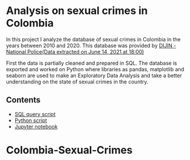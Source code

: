 # Analysis on sexual crimes in Colombia 

In this project I analyze the database of sexual crimes in Colombia in the years between 2010 and 2020. This database was provided by  [DIJIN - National Police(Data extracted on June 14, 2021 at 18:00)](https://www.datos.gov.co/Seguridad-y-Defensa/Reporte-Delitos-sexuales-Polic-a-Nacional/fpe5-yrmw) 



First the data is partially cleaned and prepared in SQL. The database is exported and worked on Python where libraries as pandas, matplotlib and seaborn are used to make an Exploratory Data Analysis and take a better understanding on the state of sexual crimes in the country.



## Contents

- [SQL query script](https://github.com/AnthonyAtencioM/Colombia-Sex-Crimes/blob/main/SQL/SQL%20-%20Cleaning%20Data.sql)  
- [Python script](https://github.com/AnthonyAtencioM/Colombia-Sex-Crimes/blob/main/Exploratory%20Data%20Analysis/exploratory_data_analysis.py)
- [Jupyter notebook](https://github.com/AnthonyAtencioM/Colombia-Sex-Crimes/blob/main/Exploratory%20Data%20Analysis/Notebook_EDA.ipynb)

# Colombia-Sexual-Crimes
